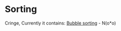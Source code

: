 # Sorting
Cringe,
Currently it contains:
[Bubble sorting](https://en.wikipedia.org/wiki/Bubble_sort) - N(o*o)
